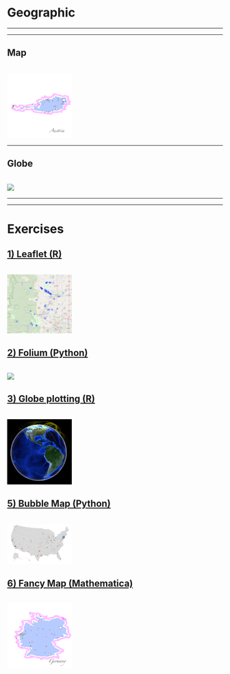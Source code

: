 # Geographic

<hr><hr>

## Map

<br><img src="../media/fancyMapAustria.png" width="30%">

<hr>

## Globe

<br><img src="../media/globe02.png" width="30%">


<hr><hr>


# Exercises


##  <a name="exercise01">[1) Leaflet (R)](https://github.com/Chipdelmal/dataViz_CADi/tree/master/scripts/Map)</a>

<br><img src="../media/map.png" width="30%">

##  <a name="exercise01">[2) Folium (Python)](https://github.com/Chipdelmal/dataViz_CADi/tree/master/scripts/Map)</a>

<br><img src="../media/folium.png" width="30%">

##  <a name="exercise01">[3) Globe plotting (R)](https://github.com/Chipdelmal/dataViz_CADi/tree/master/scripts/Globe)</a>

<br><img src="../media/globe.png" width="30%">

##  <a name="exercise01">[5) Bubble Map (Python)](https://github.com/Chipdelmal/dataViz_CADi/tree/master/scripts/Globe)</a>

<br><img src="../media/bubbleMap.png" width="30%">

##  <a name="exercise01">[6) Fancy Map (Mathematica)](https://github.com/Chipdelmal/dataViz_CADi/tree/master/scripts/Globe)</a>

<br><img src="../media/fancyMapGermany.png" width="30%">
